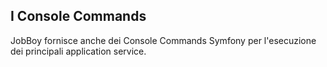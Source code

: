 ## I Console Commands

JobBoy fornisce anche dei Console Commands Symfony per l'esecuzione dei principali
application service.

